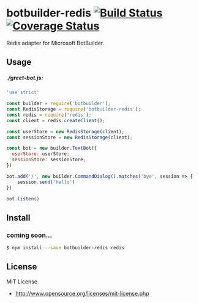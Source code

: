 # botbuilder-redis [![Build Status](https://travis-ci.org/vvatanabe/botbuilder-redis.svg?branch=master)](https://travis-ci.org/vvatanabe/botbuilder-redis) [![Coverage Status](https://coveralls.io/repos/github/vvatanabe/botbuilder-redis/badge.svg?branch=master)](https://coveralls.io/github/vvatanabe/botbuilder-redis?branch=master)

Redis adapter for Microsoft BotBuilder.

## Usage

##### ./greet-bot.js:
``` javascript
'use strict'

const builder = require('botbuilder');
const RedisStorage = require('botbuilder-redis');
const redis = require('redis');
const client = redis.createClient();

const userStore = new RedisStorage(client);
const sessionStore = new RedisStorage(client);

const bot = new builder.TextBot({
  userStore: userStore;
  sessionStore: sessionStore;  
})

bot.add('/', new builder.CommandDialog().matches('bye', session => {
	session.send('hello')
})

bot.listen()
```

## Install

### coming soon...

``` sh
$ npm install --save botbuilder-redis redis
```

## License

MIT License

* http://www.opensource.org/licenses/mit-license.php
